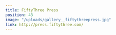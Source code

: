 ```yaml
---
title: FiftyThree Press
position: 43
image: "/uploads/gallery__fiftythreepress.jpg"
link: http://press.fiftythree.com/
---
```


